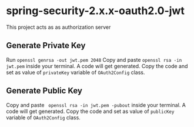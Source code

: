 # spring-security-2.x.x-oauth2.0-jwt
This project acts as as authorization server
## Generate Private Key
Run ``` openssl genrsa -out jwt.pem 2048 ```
Copy and paste ``` openssl rsa -in jwt.pem ``` inside your terminal.
A code will get generated. Copy the code and set as value of ``` privateKey ``` variable of ``` OAuth2Config ``` class.
## Generate Public Key
Copy and paste ``` openssl rsa -in jwt.pem -pubout``` inside your terminal.
A code will get generated. Copy the code and set as value of ``` publicKey ``` variable of ``` OAuth2Config ``` class.
